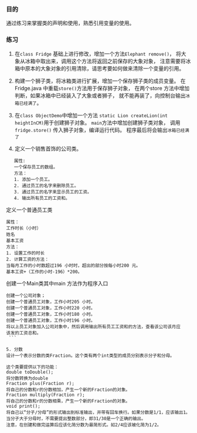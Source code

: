 ### 目的
通过练习来掌握类的声明和使用，熟悉引用变量的使用。

### 练习
1. 在`class Fridge` 基础上进行修改，增加一个方法`Elephant remove()`，
将大象从冰箱中取出来，调用这个方法将返回之前保存的大象对象，
注意需要将冰箱中原本的大象对象的引用清除，请思考要如何做来清除一个变量的引用。

2. 构建一个狮子类，将冰箱类进行扩展，增加一个保存狮子类的成员变量。
在Fridge.java 中重载`store()`方法用于保存狮子对象，
在两个store 方法中增加判断，如果冰箱中已经装入了大象或者狮子，
就不能再装了，向控制台输出`冰箱已经满了`。

3. 在`class ObjectDemo`中增加一个方法
`static Lion createLion(int heightInCM)`用于创建狮子对象。
 `main`方法中增加创建狮子类对象，
 调用`fridge.store()` 传入狮子对象，编译运行代码。
 程序最后将会输出`冰箱已经满了`
 
4. 定义一个销售首饰的公司类。
```
   属性: 
   一个保存员工的数组。
   方法：
   1. 添加一个员工。
   2. 通过员工的名字来删除员工。
   3. 通过员工的名字来显示员工的工资。
   4. 输出所有员工的工资和。
```
   定义一个普通员工类
   ```
   属性： 
   工作时长（小时） 
   姓名
   基本工资
   方法： 
   1. 设置工作的时长
   2. 计算工资的方法： 
   当每月工作的小时数超过196 小时时，超出的部分按每小时200 元。 
   基本工资+（工作的小时-196）*200。  
```
   创建一个Main类其中main 方法作为程序入口 
   ```
   创建一个公司对象； 
   创建一个普通员工对象，工作小时205 小时。 
   创建一个普通员工对象，工作小时220 小时。 
   创建一个普通员工对象，工作小时180 小时。 
   创建一个普通员工对象，工作小时196 小时。 
   将以上员工对象加入公司对象中，然后调用输出所有员工工资和的方法，查看该公司该月应
   该发的工资总和。 
    ```

5. 分数
设计一个表示分数的类Fraction。这个类有两个int类型的成员分别表示分子和分母。

这个类要提供以下的功能：
double toDouble();
将分数转换为double
Fraction plus(Fraction r);
将自己的分数和r的分数相加，产生一个新的Fraction的对象。
Fraction multiply(Fraction r);
将自己的分数和r的分数相乘，产生一个新的Fraction的对象。
void print();
将自己以“分子/分母”的形式输出到标准输出，并带有回车换行。如果分数是1/1，应该输出1。当分子大于分母时，不需要提出整数部分，即31/30是一个正确的输出。
注意，在创建和做完运算后应该化简分数为最简形式。如2/4应该被化简为1/2。
